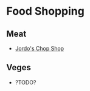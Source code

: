 # Food Shopping

## Meat

* [Jordo's Chop Shop](http://www.jordoschopshop.com/)

## Veges

* ?TODO?
